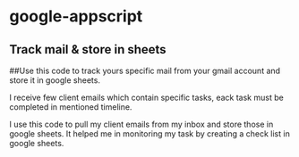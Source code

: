# google-appscript

## Track mail & store in sheets

##Use this code to track yours specific mail from your gmail account and store it in google sheets.

I receive few client emails which contain specific tasks, eack task must be completed in mentioned timeline. 

I use this code to pull my client emails from my inbox and store those in google sheets. It helped me in monitoring my task by creating a check list in google sheets.
